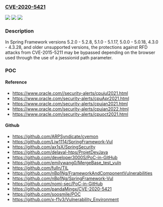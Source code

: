 ### [CVE-2020-5421](https://cve.mitre.org/cgi-bin/cvename.cgi?name=CVE-2020-5421)
![](https://img.shields.io/static/v1?label=Product&message=Spring%20Framework&color=blue)
![](https://img.shields.io/static/v1?label=Version&message=4.3%3C%204.3.29%20&color=brighgreen)
![](https://img.shields.io/static/v1?label=Vulnerability&message=CWE-020%3A%20Improper%20Input%20Validation&color=brighgreen)

### Description

In Spring Framework versions 5.2.0 - 5.2.8, 5.1.0 - 5.1.17, 5.0.0 - 5.0.18, 4.3.0 - 4.3.28, and older unsupported versions, the protections against RFD attacks from CVE-2015-5211 may be bypassed depending on the browser used through the use of a jsessionid path parameter.

### POC

#### Reference
- https://www.oracle.com//security-alerts/cpujul2021.html
- https://www.oracle.com/security-alerts/cpuApr2021.html
- https://www.oracle.com/security-alerts/cpujan2021.html
- https://www.oracle.com/security-alerts/cpujan2022.html
- https://www.oracle.com/security-alerts/cpuoct2021.html

#### Github
- https://github.com/ARPSyndicate/cvemon
- https://github.com/Ljw1114/SpringFramework-Vul
- https://github.com/ax1sX/SpringSecurity
- https://github.com/delaval-htps/ProjetDevJava
- https://github.com/developer3000S/PoC-in-GitHub
- https://github.com/emilywang0/MergeBase_test_vuln
- https://github.com/fulln/TIL
- https://github.com/nBp1Ng/FrameworkAndComponentVulnerabilities
- https://github.com/nBp1Ng/SpringFramework-Vul
- https://github.com/nomi-sec/PoC-in-GitHub
- https://github.com/pandaMingx/CVE-2020-5421
- https://github.com/soosmile/POC
- https://github.com/x-f1v3/Vulnerability_Environment

